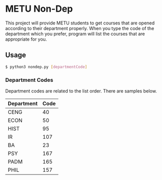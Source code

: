 # METU Non-Dep
This project will provide METU students to get courses that are opened according to their department properly.
When you type the code of the department which you prefer, program will list the courses that are appropriate for you.


Usage 
------
```sh
$ python3 nondep.py [departmentCode]
```
### Department Codes

Department codes are related to the list order. There are samples below.

| Department | Code |
| ------ | ------ |
|CENG|40|
|ECON|50|
|HIST|95|
|IR|107|
|BA|23|
|PSY|167|
|PADM|165|
|PHIL|157|
